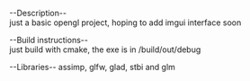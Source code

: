 --Description--  
    just a basic opengl project, hoping to add imgui interface soon


--Build instructions--  
    just build with cmake, the exe is in /build/out/debug

--Libraries--
    assimp, glfw, glad, stbi and glm
